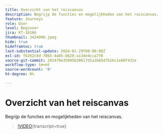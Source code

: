 ```yaml
---
title: Overzicht van het reiscanvas
description: Begrijp de functies en mogelijkheden van het reiscanvas.
feature: Journeys
role: User
level: Beginner
jira: KT-10166
thumbnail: 3424996.jpeg
hide: true
hidefromtoc: true
last-substantial-update: 2024-01-29T00:00:00Z
exl-id: fb262c8d-7865-4a85-b620-a134e4cca7f8
source-git-commit: 201470e35095b38617d1a1bb5d7b16c1e60f431e
workflow-type: tm+mt
source-wordcount: '0'
ht-degree: 0%

---
```


# Overzicht van het reiscanvas

Begrijp de functies en mogelijkheden van het reiscanvas.

>[!VIDEO](https://video.tv.adobe.com/v/342099?quality=12&learn=on){transcript=true}

